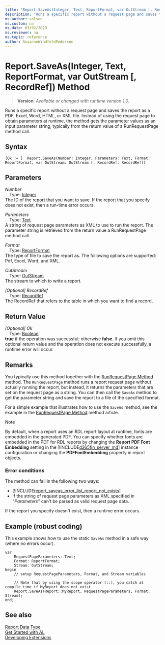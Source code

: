 ```yaml
---
title: "Report.SaveAs(Integer, Text, ReportFormat, var OutStream [, RecordRef]) Method"
description: "Runs a specific report without a request page and saves the report as a PDF, Excel, Word, HTML, or XML file. (static method)"
ms.author: solsen
ms.custom: na
ms.date: 03/02/2023
ms.reviewer: na
ms.topic: reference
author: SusanneWindfeldPedersen
---
```

[//]: # (START>DO_NOT_EDIT)
[//]: # (IMPORTANT:Do not edit any of the content between here and the END>DO_NOT_EDIT.)
[//]: # (Any modifications should be made in the .xml files in the ModernDev repo.)
# Report.SaveAs(Integer, Text, ReportFormat, var OutStream [, RecordRef]) Method
> **Version**: _Available or changed with runtime version 1.0._

Runs a specific report without a request page and saves the report as a PDF, Excel, Word, HTML, or XML file. Instead of using the request page to obtain parameters at runtime, the method gets the parameter values as an input parameter string, typically from the return value of a RunRequestPage method call.


## Syntax
```AL
[Ok := ]  Report.SaveAs(Number: Integer, Parameters: Text, Format: ReportFormat, var OutStream: OutStream [, RecordRef: RecordRef])
```
## Parameters
*Number*  
&emsp;Type: [Integer](../integer/integer-data-type.md)  
The ID of the report that you want to save. If the report that you specify does not exist, then a run-time error occurs.  

*Parameters*  
&emsp;Type: [Text](../text/text-data-type.md)  
A string of request page parameters as XML to use to run the report. The parameter string is retrieved from the return value a RunRequestPage method call.  

*Format*  
&emsp;Type: [ReportFormat](../reportformat/reportformat-option.md)  
The type of file to save the report as. The following options are supported: Pdf, Excel, Word, and XML.  

*OutStream*  
&emsp;Type: [OutStream](../outstream/outstream-data-type.md)  
The stream to which to write a report.  

*[Optional] RecordRef*  
&emsp;Type: [RecordRef](../recordref/recordref-data-type.md)  
The RecordRef that refers to the table in which you want to find a record.  


## Return Value
*[Optional] Ok*  
&emsp;Type: [Boolean](../boolean/boolean-data-type.md)  
**true** if the operation was successful; otherwise **false**.   If you omit this optional return value and the operation does not execute successfully, a runtime error will occur.  


[//]: # (IMPORTANT: END>DO_NOT_EDIT)

## Remarks

You typically use this method together with the [RunRequestPage Method](../../methods-auto/report/report-runrequestpage-method.md) method. The `RunRequestPage` method runs a report request page without actually running the report, but instead, it returns the parameters that are set on the request page as a string. You can then call the `SaveAs` method to get the parameter string and save the report to a file of the specified format.  

For a simple example that illustrates how to use the `SaveAs` method, see the example in the [RunRequestPage Method](../../methods-auto/report/report-runrequestpage-method.md) method article. 

> [!NOTE]  
> By default, when a report uses an RDL report layout at runtime, fonts are embedded in the generated PDF. You can specify whether fonts are embedded in the PDF for RDL reports by changing the **Report PDF Font Embedding** setting in the [!INCLUDE[d365fin_server_md](../../includes/d365fin_server_md.md)] instance configuration or changing the **PDFFontEmbedding** property in report objects. 

### Error conditions

The method can fail in the following two ways:
- [!INCLUDE[report_saveas_error_list_report_not_exists](../../includes/include-report-saveas-error-list-report-not-exists.md)]
- If the string of request page parameters as XML specified in "*Parameters*" can't be parsed as valid request page data.

If the report you specify doesn't exist, then a runtime error occurs.  

## Example (robust coding)

This example shows how to use the static `SaveAs` method in a safe way (where no errors occur).

```AL 
var
    RequestPageParameters: Text;
    Format: ReportFormat;
    Stream: OutStream;
begin
    // setup RequestPageParameters, Format, and Stream variables

    // Note that by using the scope operator (::), you catch at compile time if MyReport does not exist
    Report.SaveAs(Report::MyReport, RequestPageParameters, Format, Stream);
end;
``` 

## See also

[Report Data Type](report-data-type.md)  
[Get Started with AL](../../devenv-get-started.md)  
[Developing Extensions](../../devenv-dev-overview.md)
